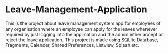 # Leave-Management-Application
This is the project about leave management system app for employees of any organisation
where an employee can apply for the leaves whenever required by just logging into the
application and the admin either accept or reject the leave application. This project is made
using SQLite Database, Fragments, Calender, Shared Preferences, Listview, Splash etc.
